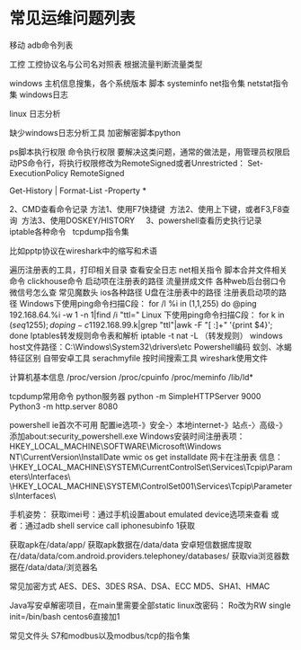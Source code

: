 # 常见运维问题列表

移动
adb命令列表

工控
工控协议名与公司名对照表
根据流量判断流量类型

windows
主机信息搜集，各个系统版本
脚本
systeminfo
net指令集
netstat指令集
windows日志

linux
日志分析

缺少windows日志分析工具
加密解密脚本python

ps脚本执行权限
命令执行权限
要解决这类问题，通常的做法是，用管理员权限启动PS命令行，将执行权限修改为RemoteSigned或者Unrestricted：
Set-ExecutionPolicy RemoteSigned

Get-History | Format-List -Property *

2、CMD查看命令记录
方法1、使用F7快捷键
 方法2、使用上下键，或者F3,F8查询
 方法3、使用DOSKEY/HISTORY
 
 
3、powershell查看历史执行记录
 
iptable各种命令
 
tcpdump指令集

比如pptp协议在wireshark中的缩写和术语


遍历注册表的工具，打印相关目录
查看安全日志
net相关指令
脚本合并文件相关命令
clickhouse命令
启动项在注册表的路径
流量拼成文件
各种web后台弱口令
微信号怎么查
常见魔数头
ios各种路径
U盘在注册表中的路径
注册表启动项的路径
Windows下使用ping命令扫描C段：
for /l %i in (1,1,255) do @ping 192.168.64.%i -w 1 -n 1|find /i "ttl="
Linux 下使用ping命令扫描C段：
for k in $( seq 1 255);do ping -c 1 192.168.99.$k|grep "ttl"|awk -F "[ :]+" '{print $4}'; done
Iptables转发规则命令表和解析
iptable -t nat -L （转发规则）
windows host文件路径：C:\Windows\System32\drivers\etc
Powershell编码
蚁剑、冰蝎特征区别
自带安卓工具
serachmyfile 按时间搜索工具
wireshark使用文件

计算机基本信息
/proc/version
/proc/cpuinfo
/proc/meminfo
/lib/ld*

tcpdump常用命令
python服务器
python -m SimpleHTTPServer 9000
Python3 -m http.server 8080

powershell ie首次不可用
配置ie选项-》安全-〉本地internet-》站点-〉高级-》添加about:security_powershell.exe
Windows安装时间注册表项：HKEY_LOCAL_MACHINE\SOFTWARE\Microsoft\Windows NT\CurrentVersion\InstallDate
wmic os get installdate
网卡在注册表 信息：\HKEY_LOCAL_MACHINE\SYSTEM\CurrentControlSet\Services\Tcpip\Parameters\Interfaces\ \HKEY_LOCAL_MACHINE\SYSTEM\ControlSet001\Services\Tcpip\Parameters\Interfaces\


手机姿势：
获取imei号：通过手机设置about emulated device选项来查看
或者：通过adb shell service call iphonesubinfo 1获取

获取apk在/data/app/
获取apk数据在/data/data
安卓短信数据库提取在/data/data/com.android.providers.telephoney/databases/
获取via浏览器数据在/data/data/浏览器名

常见加密方式
AES、DES、3DES
RSA、DSA、ECC
MD5、SHA1、HMAC

Java写安卓解密项目，在main里需要全部static
linux改密码：
Ro改为RW single init=/bin/bash
centos6直接加1

常见文件头
S7和modbus以及modbus/tcp的指令集








